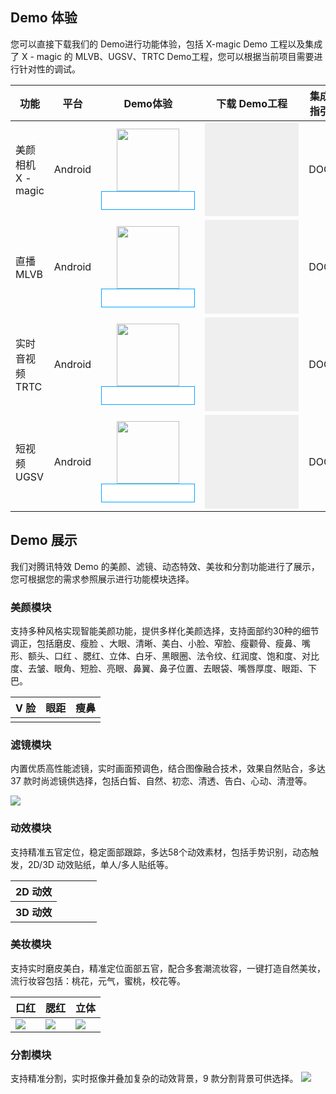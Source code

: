 <style>
.markdown-text-box table th,.markdown-text-box table td{text-align: center;}
.inbuttom{height: 30px;width: 150px;min-width: 24px;padding: 0 20px;background-color: #ffffff;color:#ffffff;border: 1px solid #00a4ff;line-height: 30px;text-align: center;display: inline-block;cursor: pointer;outline: 0 none;box-sizing: border-box;text-decoration: none;font-size: 12px;vertical-align: middle;white-space: nowrap;}
</style>


## Demo 体验

您可以直接下载我们的 Demo进行功能体验，包括 X-magic Demo 工程以及集成了 X - magic 的 MLVB、UGSV、TRTC Demo工程，您可以根据当前项目需要进行针对性的调试。

<table >
<thead style="text-align: center;">
<tr>
<th>功能</th>
<th>平台</th>
<th>Demo体验</th>
<th>下载 Demo工程</th>
<th>集成指引</th>
</tr>
</thead>
<tbody>
<tr>
<td>美颜相机 X - magic</td>
<td>Android</td>
<td align="center"><img src="https://qcloudimg.tencent-cloud.cn/raw/6b8ccd6e7d144a0aa57556977ab32233.png" width=100><br><a href="https://mediacloud-76607.gzc.vod.tencent-cloud.com/TencentEffect/Android/2.4.0.103/xmagic-demo-2.4.0.103-signed.apk" class="inbuttom">单击下载</td>
<td><a onclick="window.open('https://mediacloud-76607.gzc.vod.tencent-cloud.com/TencentEffect/Android/2.4.0.103/xmagic_S1-04_android_2.4.0.103.zip')" ><button style="width:150px;height: 150px;border:none;background-image:url(https://main.qcloudimg.com/raw/e80b8f4462e2904b31dcdcaabe71c484.png);background-size: cover;">
</button></a></td>
<td>DOC</td></tr>
<tr>
<td>直播 MLVB</td>
<td>Android</td>
<td align="center"><img src="https://qcloudimg.tencent-cloud.cn/raw/f20cdef7a9d30e8e711d34068fd3426d.png" width=100><br><a href="https://mediacloud-76607.gzc.vod.tencent-cloud.com/TencentEffect/Android/2.4.0.vcube/app-MLVB-xmagic.apk" class="inbuttom">单击下载</td>
<td><a onclick="window.open('https://mediacloud-76607.gzc.vod.tencent-cloud.com/TencentEffect/Android/2.4.0.vcube/MLVB-xmagic-demo..zip')"><button style="width:150px;height: 150px;border:none;background-image:url(https://main.qcloudimg.com/raw/e80b8f4462e2904b31dcdcaabe71c484.png);background-size: cover;">
</button></a></td>
<td>DOC</td>
</tr>
<tr>
<td>实时音视频 TRTC</td>
<td>Android</td>
<td align="center"><img src="https://qcloudimg.tencent-cloud.cn/raw/163381d528abe68e6fc06e361d30ab88.png" width=100><br><a href="https://mediacloud-76607.gzc.vod.tencent-cloud.com/TencentEffect/Android/2.4.0.vcube/app-TRTC-xmagic.apk" class="inbuttom">单击下载</td>
<td><a onclick="window.open('https://mediacloud-76607.gzc.vod.tencent-cloud.com/TencentEffect/Android/2.4.0.vcube/TRTC-xmagic-demo.zip')"><button style="width:150px;height: 150px;border:none;background-image:url(https://main.qcloudimg.com/raw/e80b8f4462e2904b31dcdcaabe71c484.png);background-size: cover;">
</button></a></td>
<td>DOC</td></tr>
<tr>
<td>短视频 UGSV</td>
<td>Android</td>
<td align="center"><img src="https://qcloudimg.tencent-cloud.cn/raw/035aa754d7ab8dcf7a5fd19b8fff568b.png" width=100><br><a href="https://mediacloud-76607.gzc.vod.tencent-cloud.com/TencentEffect/Android/2.4.0.vcube/app-UGSV-xmagic.apk" class="inbuttom">单击下载</td>
<td><a onclick="window.open('https://mediacloud-76607.gzc.vod.tencent-cloud.com/TencentEffect/Android/2.4.0.vcube/UGSV-xmagic-demo.zip')"><button style="width:150px;height: 150px;border:none;background-image:url(https://main.qcloudimg.com/raw/e80b8f4462e2904b31dcdcaabe71c484.png);background-size: cover;">
</button></a></td>
<td>DOC</td></tr>
</tbody></table>


## Demo 展示

我们对腾讯特效 Demo 的美颜、滤镜、动态特效、美妆和分割功能进行了展示，您可根据您的需求参照展示进行功能模块选择。

### 美颜模块

支持多种风格实现智能美颜功能，提供多样化美颜选择，支持面部约30种的细节调正，包括磨皮、瘦脸 、大眼、清晰、美白、小脸、窄脸、瘦颧骨、瘦鼻、嘴形、额头、口红 、腮红、立体、白牙、黑眼圈、法令纹、红润度、饱和度、对比度、去皱、眼角、短脸、亮眼、鼻翼、鼻子位置、去眼袋、嘴唇厚度、眼距、下巴。

<table>
<thead>
<tr>
<th>V 脸</th>
<th>眼距</th>
<th>瘦鼻</th>
</tr>
</thead>
<tbody><tr>
<td><img src="https://tencentcloud-76607.gzc.vod.tencent-cloud.com/doc/media1.gif" alt=""></td>
<td><img src="https://tencentcloud-76607.gzc.vod.tencent-cloud.com/doc/media2.gif" alt=""></td>
<td><img src="https://tencentcloud-76607.gzc.vod.tencent-cloud.com/doc/media3.gif" alt=""></td>
</tr>
</tbody></table>

### 滤镜模块

内置优质高性能滤镜，实时画面预调色，结合图像融合技术，效果自然贴合，多达 37 款时尚滤镜供选择，包括白皙、自然、初恋、清透、告白、心动、清澄等。

![](https://tencentcloud-76607.gzc.vod.tencent-cloud.com/doc/media4.gif)

### 动效模块

支持精准五官定位，稳定面部跟踪，多达58个动效素材，包括手势识别，动态触发，2D/3D  动效贴纸，单人/多人贴纸等。

<table>
<tr>
<th colspan=4 align="center">2D 动效</th>
<td align="center"><img src="https://tencentcloud-76607.gzc.vod.tencent-cloud.com/doc/media5.gif" alt=""></td>
<td><img src="https://tencentcloud-76607.gzc.vod.tencent-cloud.com/doc/media6.gif" alt=""></td>
<td><img src="https://tencentcloud-76607.gzc.vod.tencent-cloud.com/doc/media7.gif" alt=""></td>
<td><img src="https://tencentcloud-76607.gzc.vod.tencent-cloud.com/doc/media8.gif" alt=""></td>
</tr>
<tr>
<th colspan=4 align="center">3D 动效</th>
<td align="center"><img src="https://tencentcloud-76607.gzc.vod.tencent-cloud.com/doc/media10.gif" alt=""></td>
<td><img src="https://tencentcloud-76607.gzc.vod.tencent-cloud.com/doc/media11.gif" alt=""></td>
<td><img src="https://tencentcloud-76607.gzc.vod.tencent-cloud.com/doc/media12.gif" alt=""></td>
<td><img src="https://tencentcloud-76607.gzc.vod.tencent-cloud.com/doc/media13.gif" alt=""></td>
</tr>
</tbody></table>

### 美妆模块

支持实时磨皮美白，精准定位面部五官，配合多套潮流妆容，一键打造自然美妆，流行妆容包括：桃花，元气，蜜桃，校花等。

| 口红 | 腮红 | 立体 |
| ------------------ | ------------------ | ------------------ |
| ![](https://tencentcloud-76607.gzc.vod.tencent-cloud.com/doc/media14.gif) | ![](https://tencentcloud-76607.gzc.vod.tencent-cloud.com/doc/media15.gif) | ![](https://tencentcloud-76607.gzc.vod.tencent-cloud.com/doc/media16.gif) |

### 分割模块

支持精准分割，实时抠像并叠加复杂的动效背景，9 款分割背景可供选择。
![](https://qcloudimg.tencent-cloud.cn/raw/8aad0245d99f4cb993d1e45e08240376.png)


